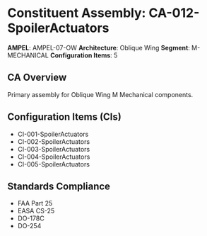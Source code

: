 # Constituent Assembly: CA-012-SpoilerActuators

**AMPEL**: AMPEL-07-OW
**Architecture**: Oblique Wing
**Segment**: M-MECHANICAL
**Configuration Items**: 5

## CA Overview
Primary assembly for Oblique Wing M Mechanical components.

## Configuration Items (CIs)
- CI-001-SpoilerActuators
- CI-002-SpoilerActuators
- CI-003-SpoilerActuators
- CI-004-SpoilerActuators
- CI-005-SpoilerActuators

## Standards Compliance
- FAA Part 25
- EASA CS-25
- DO-178C
- DO-254
